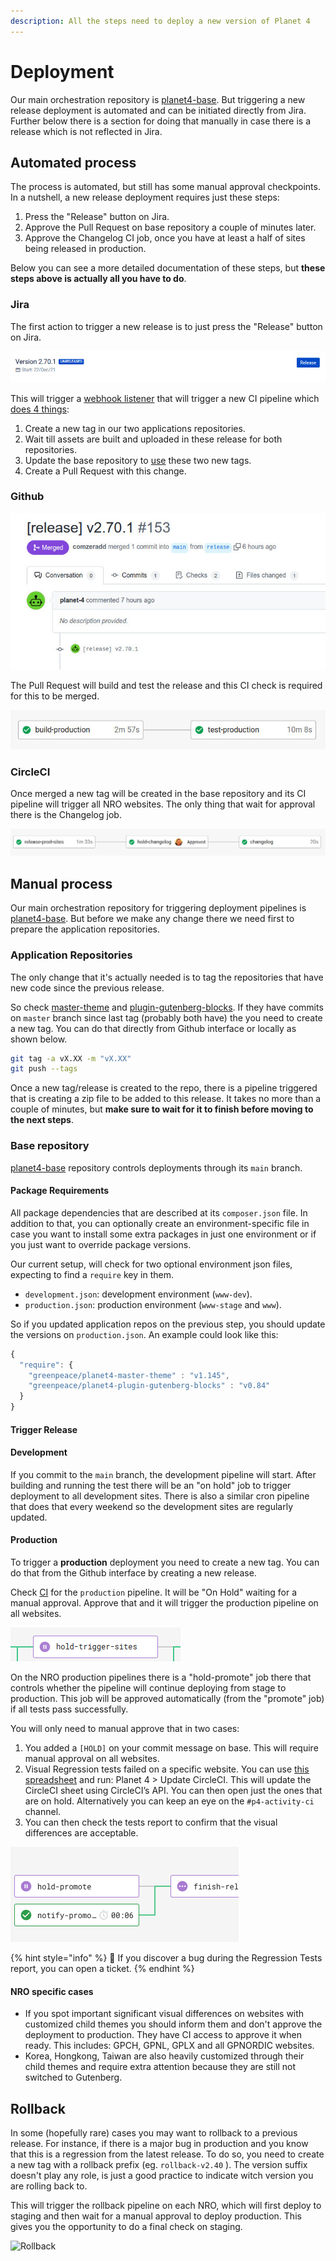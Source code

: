 ```yaml
---
description: All the steps need to deploy a new version of Planet 4
---
```


# Deployment

Our main orchestration repository is [planet4-base](https://github.com/greenpeace/planet4-base). But triggering a new release deployment is automated and can be initiated directly from Jira. Further below there is a section for doing that manually in case there is a release which is not reflected in Jira.

## Automated process

The process is automated, but still has some manual approval checkpoints. In a nutshell, a new release deployment requires just these steps:

1. Press the "Release" button on Jira.
2. Approve the Pull Request on base repository a couple of minutes later.
3. Approve the Changelog CI job, once you have at least a half of sites being released in production.

Below you can see a more detailed documentation of these steps, but **these steps above is actually all you have to do**.

### Jira

The first action to trigger a new release is to just press the "Release" button on Jira.

![Press the "Release" button on the top-right.](../.gitbook/assets/jira-release.jpg)

This will trigger a [webhook listener](https://github.com/greenpeace/planet4-release) that will trigger a new CI pipeline which [does 4 things](https://github.com/greenpeace/planet4-base/blob/main/bin/promote.py):

1. Create a new tag in our two applications repositories.
2. Wait till assets are built and uploaded in these release for both repositories.
3. Update the base repository to [use](https://github.com/greenpeace/planet4-base/blob/main/production.json) these two new tags.
4. Create a Pull Request with this change.

### Github

![New release Pull Request](../.gitbook/assets/rc-pr.jpg)

The Pull Request will build and test the release and this CI check is required for this to be merged.

![Release branch pipeline](../.gitbook/assets/release-rc.jpg)

### CircleCI

Once merged a new tag will be created in the base repository and its CI pipeline will trigger all NRO websites. The only thing that wait for approval there is the Changelog job.

![New release pipeline](../.gitbook/assets/release-ci.jpg)

## Manual process

Our main orchestration repository for triggering deployment pipelines is [planet4-base](https://github.com/greenpeace/planet4-base).  But before we make any change there we need first to prepare the application repositories.

### Application Repositories

The only change that it's actually needed is to tag the repositories that have new code since the previous release.

So check [master-theme](https://github.com/greenpeace/planet4-master-theme) and [plugin-gutenberg-blocks](https://github.com/greenpeace/planet4-plugin-gutenberg-blocks). If they have commits on `master` branch since last tag (probably both have) the you need to create a new tag. You can do that directly from Github interface or locally as shown below.

```bash
git tag -a vX.XX -m "vX.XX"
git push --tags
```

Once a new tag/release is created to the repo, there is a pipeline triggered that is creating a zip file to be added to this release. It takes no more than a couple of minutes, but **make sure to wait for it to finish before moving to the next steps**.

### Base repository

[planet4-base](https://github.com/greenpeace/planet4-base) repository controls deployments through its `main` branch.

#### Package Requirements

All package dependencies that are described at its `composer.json` file. In addition to that, you can optionally create an environment-specific file in case you want to install some extra packages in just one environment or if you just want to override package versions.

Our current setup, will check for two optional environment json files, expecting to find a `require` key in them.

* `development.json`: development environment (`www-dev`).
* `production.json`: production environment (`www-stage` and `www`).

So if you updated application repos on the previous step, you should update the versions on `production.json`. An example could look like this:

```javascript
{
  "require": {
    "greenpeace/planet4-master-theme" : "v1.145",
    "greenpeace/planet4-plugin-gutenberg-blocks" : "v0.84"
  }
}
```

#### Trigger Release

#### Development

If you commit to the `main` branch, the development pipeline will start. After building and running the test there will be an "on hold" job to trigger deployment to all development sites. There is also a similar cron pipeline that does that every weekend so the development sites are regularly updated.

#### Production

To trigger a **production** deployment you need to create a new tag. You can do that from the Github interface by creating a new release.

Check [CI](https://circleci.com/gh/greenpeace/workflows/planet4-base) for the `production` pipeline. It will be "On Hold" waiting for a manual approval. Approve that and it will trigger the production pipeline on all websites.

![](<../.gitbook/assets/hold-trigger-sites (3) (1) (1) (1) (1) (2).png>)

On the NRO production pipelines there is a "hold-promote" job there that controls whether the pipeline will continue deploying from stage to production. This job will be approved automatically (from the "promote" job) if all tests pass successfully.

You will only need to manual approve that in two cases:

1. You added a `[HOLD]` on your commit message on base. This will require manual approval on all websites.
2. Visual Regression tests failed on a specific website. You can use [this spreadsheet](https://docs.google.com/spreadsheets/d/1uAmZLIWYsxrBByqbhoF\_vVtSM7WGebYWIc0xftPRPwE/edit#gid=390993139) and run: Planet 4 > Update CircleCI. This will update the CircleCI sheet using CircleCI’s API. You can then open just the ones that are on hold. Alternatively you can keep an eye on the `#p4-activity-ci` channel.
3. You can then check the tests report to confirm that the visual differences are acceptable.

![](<../.gitbook/assets/hold-promote (5) (8) (1) (1) (1) (12).png>)

{% hint style="info" %}
🐞 If you discover a bug during the Regression Tests report, you can open a ticket.
{% endhint %}

#### NRO specific cases

* If you spot important significant visual differences on websites with customized child themes you should inform them and don't approve the deployment to production. They have CI access to approve it when ready. This includes: GPCH, GPNL, GPLX and all GPNORDIC websites.
* Korea, Hongkong, Taiwan are also heavily customized through their child themes and require extra attention because they are still not switched to Gutenberg.

## Rollback

In some (hopefully rare) cases you may want to rollback to a previous release. For instance, if there is a major bug in production and you know that this is a regression from the latest release. To do so, you need to create a new tag with a rollback prefix (eg. `rollback-v2.40` ). The version suffix doesn't play any role, is just a good practice to indicate witch version you are rolling back to.

This will trigger the rollback pipeline on each NRO, which will first deploy to staging and then wait for a manual approval to deploy production. This gives you the opportunity to do a final check on staging.

![Rollback](<../.gitbook/assets/rollback (1).png>)
